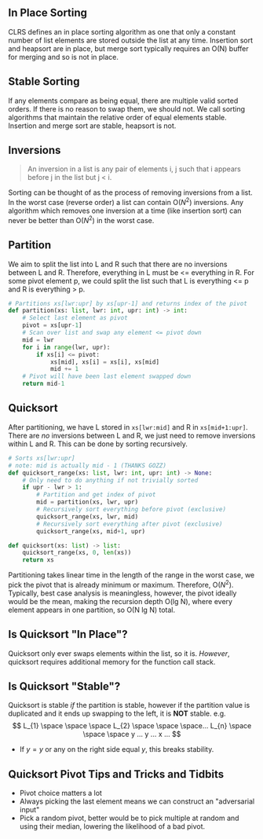## In Place Sorting
CLRS defines an in place sorting algorithm as one that only a constant number of list elements are stored outside the list at any time. 
Insertion sort and heapsort are in place, but merge sort typically requires an O(N) buffer for merging and so is not in place.

## Stable Sorting
If any elements compare as being equal, there are multiple valid sorted orders. If there is no reason to swap them, we should not. We call sorting algorithms that maintain the relative order of equal elements stable. Insertion and merge sort are stable, heapsort is not. 

## Inversions
>An inversion in a list is any pair of elements i, j such that i appears before j in the list but j < i. 

Sorting can be thought of as the process of removing inversions from a list. In the worst case (reverse order) a list can contain O($N^2$) inversions. Any algorithm which removes one inversion at a time (like insertion sort) can never be better than O($N^2$) in the worst case. 

## Partition
We aim to split the list into L and R such that there are no inversions between L and R. Therefore, everything in L must be <= everything in R. For some pivot element p, we could split the list such that L is everything <= p and R is everything > p. 
```python
# Partitions xs[lwr:upr] by xs[upr-1] and returns index of the pivot
def partition(xs: list, lwr: int, upr: int) -> int:
	# Select last element as pivot
	pivot = xs[upr-1]
	# Scan over list and swap any element <= pivot down
	mid = lwr
	for i in range(lwr, upr):
		if xs[i] <= pivot:
			xs[mid], xs[i] = xs[i], xs[mid]
			mid += 1
	# Pivot will have been last element swapped down
	return mid-1
```
## Quicksort
After partitioning, we have L stored in `xs[lwr:mid]` and R in `xs[mid+1:upr]`. There are *no* inversions between L and R, we just need to remove inversions within L and R. This can be done by sorting recursively. 
```python
# Sorts xs[lwr:upr]
# note: mid is actually mid - 1 (THANKS GOZZ)
def quicksort_range(xs: list, lwr: int, upr: int) -> None:
	# Only need to do anything if not trivially sorted
	if upr - lwr > 1:
		# Partition and get index of pivot
		mid = partition(xs, lwr, upr)
		# Recursively sort everything before pivot (exclusive)
		quicksort_range(xs, lwr, mid)
		# Recursively sort everything after pivot (exclusive)
		quicksort_range(xs, mid+1, upr)

def quicksort(xs: list) -> list:
	quicksort_range(xs, 0, len(xs))
	return xs
```
Partitioning takes linear time in the length of the range in the worst case, we pick the pivot that is already minimum or maximum. Therefore, O($N^2$). Typically, best case analysis is meaningless, however, the pivot ideally would be the mean, making the recursion depth O(lg N), where every element appears in one partition, so O(N lg N) total. 

## Is Quicksort "In Place"?
Quicksort only ever swaps elements within the list, so it is. *However*, quicksort requires additional memory for the function call stack. 

## Is Quicksort "Stable"?
Quicksort is stable *if* the partition is stable, however if the partition value is duplicated and it ends up swapping to the left, it is **NOT** stable. 
e.g.
$$ L_{1} \space \space \space L_{2} \space \space \space... L_{n} \space \space \space  y ... y ... x ... $$
- If $y=y$ or any on the right side equal $y$, this breaks stability.


## Quicksort Pivot Tips and Tricks and Tidbits
- Pivot choice matters a lot
- Always picking the last element means we can construct an "adversarial input"
- Pick a random pivot, better would be to pick multiple at random and using their median, lowering the likelihood of a bad pivot. 